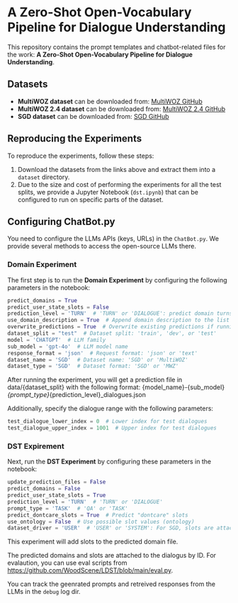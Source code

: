 # A Zero-Shot Open-Vocabulary Pipeline for Dialogue Understanding

This repository contains the prompt templates and chatbot-related files for the work: **A Zero-Shot Open-Vocabulary Pipeline for Dialogue Understanding**.

## Datasets

- **MultiWOZ dataset** can be downloaded from: [MultiWOZ GitHub](https://github.com/budzianowski/multiwoz)
- **MultiWOZ 2.4 dataset** can be downloaded from: [MultiWOZ 2.4 GitHub](https://github.com/smartyfh/MultiWOZ2.4)
- **SGD dataset** can be downloaded from: [SGD GitHub](https://github.com/google-research-datasets/dstc8-schema-guided-dialogue)

## Reproducing the Experiments

To reproduce the experiments, follow these steps:

1. Download the datasets from the links above and extract them into a `dataset` directory.
2. Due to the size and cost of performing the experiments for all the test splits, we provide a Jupyter Notebook (`dst.ipynb`) that can be configured to run on specific parts of the dataset.
## Configuring ChatBot.py ##
You need to configure the LLMs APIs (keys, URLs) in the `ChatBot.py`. We provide several methods to access the open-source LLMs there.

### Domain Experiment

The first step is to run the **Domain Experiment** by configuring the following parameters in the notebook:

```python
predict_domains = True
predict_user_state_slots = False
prediction_level = 'TURN'  # 'TURN' or 'DIALOGUE': predict domain turns one by one or as part of the full dialogue
use_domain_description = True  # Append domain description to the list of domains
overwrite_predictions = True  # Overwrite existing predictions if running the experiment again
dataset_split = "test"  # Dataset split: 'train', 'dev', or 'test'
model = 'CHATGPT'  # LLM family
sub_model = 'gpt-4o'  # LLM model name
response_format = 'json'  # Request format: 'json' or 'text'
dataset_name = 'SGD'  # Dataset name: 'SGD' or 'MultiWOZ'
dataset_type = 'SGD'  # Dataset format: 'SGD' or 'MWZ'
```
After running the experiment, you will get a prediction file in data/{dataset_split} with the following format:
{model_name}-{sub_model}_{prompt_type}_{prediction_level}_dialogues.json

Additionally, specify the dialogue range with the following parameters:
```python
test_dialogue_lower_index = 0  # Lower index for test dialogues
test_dialogue_upper_index = 1001  # Upper index for test dialogues
```
### DST Expirement

Next, run the **DST Experiment** by configuring these parameters in the notebook:
```python
update_prediction_files = False
predict_domains = False
predict_user_state_slots = True
prediction_level = 'TURN'  # 'TURN' or 'DIALOGUE'
prompt_type = 'TASK'  # 'QA' or 'TASK'
predict_dontcare_slots = True  # Predict "dontcare" slots
use_ontology = False  # Use possible slot values (ontology)
dataset_driver = 'USER'  # 'USER' or 'SYSTEM': For SGD, slots are attached to the user turn; for MWZ, they're attached to the system turn
```
This experiment will add slots to the predicted domain file.

The predicted domains and slots are attached to the dialogus by ID. For evalaution, you can use eval scripts from https://github.com/WoodScene/LDST/blob/main/eval.py.

You can track the geenrated prompts and retreived responses from the LLMs in the `debug` log dir.

